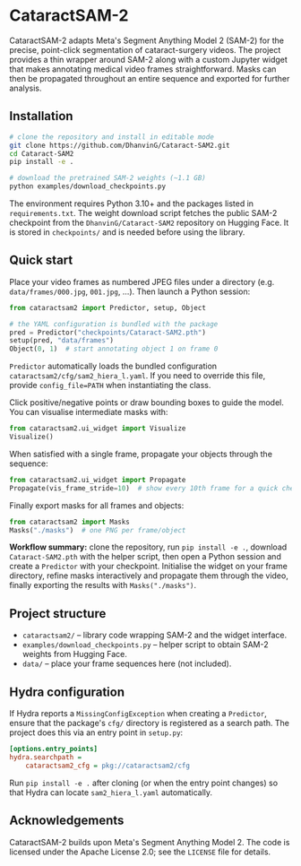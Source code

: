 # CataractSAM-2

CataractSAM-2 adapts Meta's Segment Anything Model 2 (SAM-2) for the
precise, point-click segmentation of cataract-surgery videos.  The project
provides a thin wrapper around SAM-2 along with a custom Jupyter widget
that makes annotating medical video frames straightforward.  Masks can then
be propagated throughout an entire sequence and exported for further
analysis.

## Installation

```bash
# clone the repository and install in editable mode
git clone https://github.com/DhanvinG/Cataract-SAM2.git
cd Cataract-SAM2
pip install -e .

# download the pretrained SAM-2 weights (~1.1 GB)
python examples/download_checkpoints.py
```

The environment requires Python 3.10+ and the packages listed in
`requirements.txt`.  The weight download script fetches the public SAM-2
checkpoint from the `DhanvinG/Cataract-SAM2` repository on Hugging Face.
It is stored in `checkpoints/` and is
needed before using the library.

## Quick start

Place your video frames as numbered JPEG files under a directory
(e.g. `data/frames/000.jpg`, `001.jpg`, …).  Then launch a Python session:

```python
from cataractsam2 import Predictor, setup, Object

# the YAML configuration is bundled with the package
pred = Predictor("checkpoints/Cataract-SAM2.pth")
setup(pred, "data/frames")
Object(0, 1)  # start annotating object 1 on frame 0
```

`Predictor` automatically loads the bundled configuration
`cataractsam2/cfg/sam2_hiera_l.yaml`.  If you need to override this file,
provide `config_file=PATH` when instantiating the class.

Click positive/negative points or draw bounding boxes to guide the model.
You can visualise intermediate masks with:

```python
from cataractsam2.ui_widget import Visualize
Visualize()
```

When satisfied with a single frame, propagate your objects through the
sequence:

```python
from cataractsam2.ui_widget import Propagate
Propagate(vis_frame_stride=10)  # show every 10th frame for a quick check
```

Finally export masks for all frames and objects:

```python
from cataractsam2 import Masks
Masks("./masks")  # one PNG per frame/object
```

**Workflow summary:** clone the repository, run `pip install -e .`, download
`Cataract-SAM2.pth` with the helper script, then open a Python session and
create a `Predictor` with your checkpoint.  Initialise the widget on your
frame directory, refine masks interactively and propagate them through the
video, finally exporting the results with `Masks("./masks")`.

## Project structure

- `cataractsam2/` – library code wrapping SAM-2 and the widget interface.
- `examples/download_checkpoints.py` – helper script to obtain SAM-2
  weights from Hugging Face.
- `data/` – place your frame sequences here (not included).

## Hydra configuration

If Hydra reports a `MissingConfigException` when creating a `Predictor`,
ensure that the package's `cfg/` directory is registered as a search path.
The project does this via an entry point in `setup.py`:

```ini
[options.entry_points]
hydra.searchpath =
    cataractsam2_cfg = pkg://cataractsam2/cfg
```

Run `pip install -e .` after cloning (or when the entry point changes) so
that Hydra can locate `sam2_hiera_l.yaml` automatically.

## Acknowledgements

CataractSAM-2 builds upon Meta's Segment Anything Model 2.  The code is
licensed under the Apache License 2.0; see the `LICENSE` file for details.
